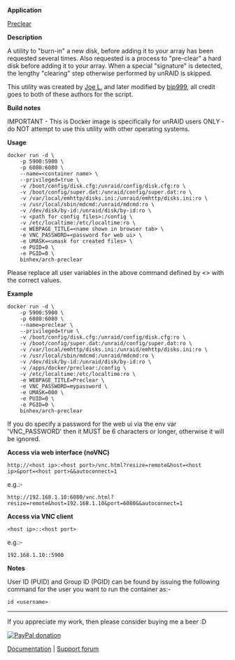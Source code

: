 **Application**

[Preclear](https://forums.unraid.net/topic/2732-preclear_disksh-a-new-utility-to-burn-in-and-pre-clear-disks-for-quick-add/)

**Description**

A utility to "burn-in" a new disk, before adding it to your array has been requested several times.  Also requested is a process to "pre-clear" a hard disk before adding it to your array.  When a special "signature" is detected, the lengthy "clearing" step otherwise performed by unRAID is skipped.

This utility was created by [Joe L.](https://forums.unraid.net/topic/2732-preclear_disksh-a-new-utility-to-burn-in-and-pre-clear-disks-for-quick-add/) and later modified by [bjp999](https://forums.unraid.net/topic/30921-unofficial-faster-preclear/), all credit goes to both of these authors for the script.

**Build notes**

IMPORTANT - This is Docker image is specifically for unRAID users ONLY - do NOT attempt to use this utility with other operating systems.

**Usage**
```
docker run -d \
    -p 5900:5900 \
    -p 6080:6080 \
    --name=<container name> \
    --privileged=true \
    -v /boot/config/disk.cfg:/unraid/config/disk.cfg:ro \
    -v /boot/config/super.dat:/unraid/config/super.dat:ro \
    -v /var/local/emhttp/disks.ini:/unraid/emhttp/disks.ini:ro \
    -v /usr/local/sbin/mdcmd:/unraid/mdcmd:ro \
    -v /dev/disk/by-id:/unraid/disk/by-id:ro \
    -v <path for config files>:/config \
    -v /etc/localtime:/etc/localtime:ro \
    -e WEBPAGE_TITLE=<name shown in browser tab> \
    -e VNC_PASSWORD=<password for web ui> \
    -e UMASK=<umask for created files> \
    -e PUID=0 \
    -e PGID=0 \
    binhex/arch-preclear
```

Please replace all user variables in the above command defined by <> with the correct values.

**Example**
```
docker run -d \
    -p 5900:5900 \
    -p 6080:6080 \
    --name=preclear \
    --privileged=true \
    -v /boot/config/disk.cfg:/unraid/config/disk.cfg:ro \
    -v /boot/config/super.dat:/unraid/config/super.dat:ro \
    -v /var/local/emhttp/disks.ini:/unraid/emhttp/disks.ini:ro \
    -v /usr/local/sbin/mdcmd:/unraid/mdcmd:ro \
    -v /dev/disk/by-id:/unraid/disk/by-id:ro \
    -v /apps/docker/preclear:/config \
    -v /etc/localtime:/etc/localtime:ro \
    -e WEBPAGE_TITLE=Preclear \
    -e VNC_PASSWORD=mypassword \
    -e UMASK=000 \
    -e PUID=0 \
    -e PGID=0 \
    binhex/arch-preclear
```

If you do specify a password for the web ui via the env var 'VNC_PASSWORD' then it MUST be 6 characters or longer, otherwise it will be ignored.

**Access via web interface (noVNC)**

`http://<host ip>:<host port>/vnc.html?resize=remote&host=<host ip>&port=<host port>&&autoconnect=1`

e.g.:-

`http://192.168.1.10:6080/vnc.html?resize=remote&host=192.168.1.10&port=6080&&autoconnect=1`

**Access via VNC client**

`<host ip>::<host port>`

e.g.:-

`192.168.1.10::5900`

**Notes**

User ID (PUID) and Group ID (PGID) can be found by issuing the following command for the user you want to run the container as:-

```
id <username>
```
___
If you appreciate my work, then please consider buying me a beer  :D

[![PayPal donation](https://www.paypal.com/en_US/i/btn/btn_donate_SM.gif)](https://www.paypal.com/cgi-bin/webscr?cmd=_s-xclick&hosted_button_id=MM5E27UX6AUU4)

[Documentation](https://github.com/binhex/documentation) | [Support forum](https://forums.unraid.net/topic/81397-support-binhex-preclear/)